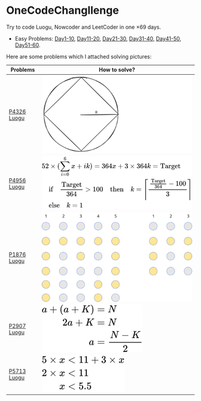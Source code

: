 # OneCodeChangllenge

Try to code Luogu, Nowcoder and LeetCoder in one $\times 69$ days.

- Easy Problems: [Day1-10](./Day1-10/), [Day11-20](./Day11-20/), [Day21-30](./Day21-30/), [Day31-40](./Day31-40/), [Day41-50](./Day41-50/), [Day51-60](./Day51-60/).

Here are some problems which I attached solving pictures:

|Problems|How to solve?|
|---|---|
|[P4326 Luogu](https://www.luogu.com.cn/problem/P4326)|![P4326 Solve](./Day1-10/Day1/P4326inLuogu.svg)|
|[P4956 Luogu](https://www.luogu.com.cn/problem/P4956)|![P4956 Solve](./Day21-30/Day22/P4956solve.svg)|
|[P1876 Luogu](https://www.luogu.com.cn/problem/P1876)|![P1876 Solve](./Day63/Idea.svg)|
|[P2907 Luogu](https://www.luogu.com.cn/problem/P2907)|![P2907 Solve](./Day66/Solve.svg)|
|[P5713 Luogu](https://www.luogu.com.cn/problem/P5713)|![P5713 Solve](./Day69/Solve.svg)|
